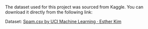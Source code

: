 The dataset used for this project was sourced from Kaggle. You can download it directly from the following link:

Dataset: [Spam.csv by UCI Machine Learning · Esther Kim](https://www.kaggle.com/datasets/uciml/sms-spam-collection-dataset)
